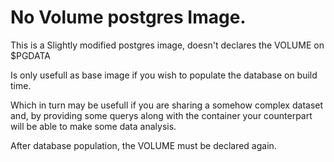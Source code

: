 # No Volume postgres Image.

This is a Slightly modified postgres image, doesn't declares the VOLUME on $PGDATA

Is only usefull as base image if you wish to populate the database on build time.

Which in turn may be usefull if you are sharing a somehow complex dataset and, by 
providing some querys along with the container your counterpart will be able to
make some data analysis.

After database population, the VOLUME must be declared again.

